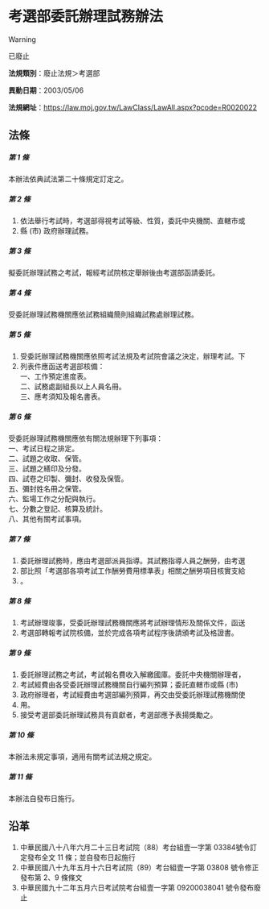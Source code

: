 # 考選部委託辦理試務辦法
> [!WARNING]
> 已廢止

**法規類別**：廢止法規＞考選部

**異動日期**：2003/05/06  

**法規網址**：https://law.moj.gov.tw/LawClass/LawAll.aspx?pcode=R0020022



## 法條
##### 第 1 條
本辦法依典試法第二十條規定訂定之。

##### 第 2 條
1. 依法舉行考試時，考選部得視考試等級、性質，委託中央機關、直轄市或
1. 縣 (市) 政府辦理試務。

##### 第 3 條
擬委託辦理試務之考試，報經考試院核定舉辦後由考選部函請委託。

##### 第 4 條
受委託辦理試務機關應依試務組織簡則組織試務處辦理試務。

##### 第 5 條
1. 受委託辦理試務機關應依照考試法規及考試院會議之決定，辦理考試。下
1. 列表件應函送考選部核備：  
一、工作預定進度表。  
二、試務處副組長以上人員名冊。  
三、應考須知及報名書表。

##### 第 6 條
受委託辦理試務機關應依有關法規辦理下列事項：  
一、考試日程之排定。  
二、試題之收取、保管。  
三、試題之繕印及分發。  
四、試卷之印製、彌封、收發及保管。  
五、彌封姓名冊之保管。  
六、監場工作之分配與執行。  
七、分數之登記、核算及統計。  
八、其他有關考試事項。

##### 第 7 條
1. 委託辦理試務時，應由考選部派員指導。其試務指導人員之酬勞，由考選
1. 部比照「考選部各項考試工作酬勞費用標準表」相關之酬勞項目核實支給
1. 。

##### 第 8 條
1. 考試辦理竣事，受委託辦理試務機關應將考試辦理情形及關係文件，函送
1. 考選部轉報考試院核備，並於完成各項考試程序後請頒考試及格證書。

##### 第 9 條
1. 委託辦理試務之考試，考試報名費收入解繳國庫。委託中央機關辦理者，
1. 考試經費由各受委託辦理試務機關自行編列預算；委託直轄市或縣 (市)
1. 政府辦理者，考試經費由考選部編列預算，再交由受委託辦理試務機關使
1. 用。
1. 接受考選部委託辦理試務具有貢獻者，考選部應予表揚獎勵之。

##### 第 10 條
本辦法未規定事項，適用有關考試法規之規定。

##### 第 11 條
本辦法自發布日施行。

## 沿革
1. 中華民國八十八年六月二十三日考試院（88）考台組壹一字第 03384號令訂定發布全文 11 條；並自發布日起施行
1. 中華民國八十九年五月十六日考試院（89）考台組壹一字第 03808  號令修正發布第 2、9 條條文
1. 中華民國九十二年五月六日考試院考台組壹一字第 09200038041  號令發布廢止
